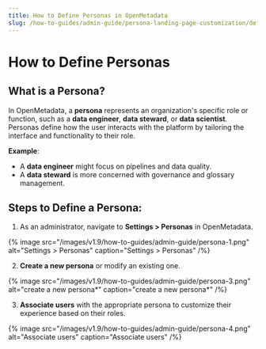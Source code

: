 ```yaml
---
title: How to Define Personas in OpenMetadata
slug: /how-to-guides/admin-guide/persona-landing-page-customization/defining-persona
---
```


# How to Define Personas

## What is a Persona?
In OpenMetadata, a **persona** represents an organization's specific role or function, such as a **data engineer**, **data steward**, or **data scientist**. Personas define how the user interacts with the platform by tailoring the interface and functionality to their role.

**Example**:  
- A **data engineer** might focus on pipelines and data quality.
- A **data steward** is more concerned with governance and glossary management.

## Steps to Define a Persona:

1. As an administrator, navigate to **Settings > Personas** in OpenMetadata.

{% image
src="/images/v1.9/how-to-guides/admin-guide/persona-1.png"
alt="Settings > Personas"
caption="Settings > Personas"
/%}

2. **Create a new persona** or modify an existing one.

{% image
src="/images/v1.9/how-to-guides/admin-guide/persona-3.png"
alt="create a new persona*"
caption="create a new persona*"
/%}

3. **Associate users** with the appropriate persona to customize their experience based on their roles.

{% image
src="/images/v1.9/how-to-guides/admin-guide/persona-4.png"
alt="Associate users"
caption="Associate users"
/%}
